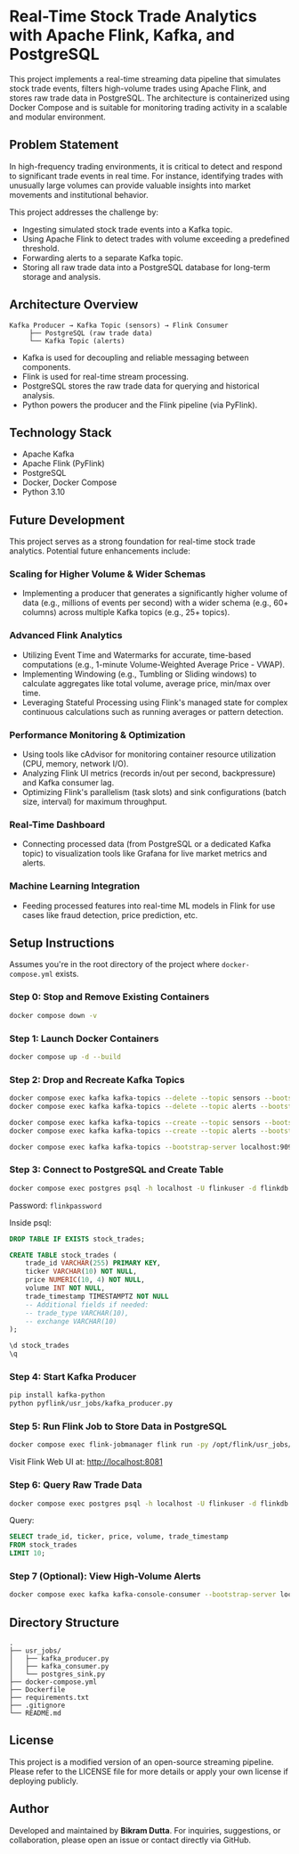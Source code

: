 # Real-Time Stock Trade Analytics with Apache Flink, Kafka, and PostgreSQL

This project implements a real-time streaming data pipeline that simulates stock trade events, filters high-volume trades using Apache Flink, and stores raw trade data in PostgreSQL. The architecture is containerized using Docker Compose and is suitable for monitoring trading activity in a scalable and modular environment.

## Problem Statement

In high-frequency trading environments, it is critical to detect and respond to significant trade events in real time. For instance, identifying trades with unusually large volumes can provide valuable insights into market movements and institutional behavior.

This project addresses the challenge by:

* Ingesting simulated stock trade events into a Kafka topic.
* Using Apache Flink to detect trades with volume exceeding a predefined threshold.
* Forwarding alerts to a separate Kafka topic.
* Storing all raw trade data into a PostgreSQL database for long-term storage and analysis.

## Architecture Overview

```
Kafka Producer → Kafka Topic (sensors) → Flink Consumer
     ├── PostgreSQL (raw trade data)
     └── Kafka Topic (alerts)
```

* Kafka is used for decoupling and reliable messaging between components.
* Flink is used for real-time stream processing.
* PostgreSQL stores the raw trade data for querying and historical analysis.
* Python powers the producer and the Flink pipeline (via PyFlink).

## Technology Stack

* Apache Kafka
* Apache Flink (PyFlink)
* PostgreSQL
* Docker, Docker Compose
* Python 3.10

## Future Development

This project serves as a strong foundation for real-time stock trade analytics. Potential future enhancements include:

### Scaling for Higher Volume & Wider Schemas

* Implementing a producer that generates a significantly higher volume of data (e.g., millions of events per second) with a wider schema (e.g., 60+ columns) across multiple Kafka topics (e.g., 25+ topics).

### Advanced Flink Analytics

* Utilizing Event Time and Watermarks for accurate, time-based computations (e.g., 1-minute Volume-Weighted Average Price - VWAP).
* Implementing Windowing (e.g., Tumbling or Sliding windows) to calculate aggregates like total volume, average price, min/max over time.
* Leveraging Stateful Processing using Flink's managed state for complex continuous calculations such as running averages or pattern detection.

### Performance Monitoring & Optimization

* Using tools like cAdvisor for monitoring container resource utilization (CPU, memory, network I/O).
* Analyzing Flink UI metrics (records in/out per second, backpressure) and Kafka consumer lag.
* Optimizing Flink's parallelism (task slots) and sink configurations (batch size, interval) for maximum throughput.

### Real-Time Dashboard

* Connecting processed data (from PostgreSQL or a dedicated Kafka topic) to visualization tools like Grafana for live market metrics and alerts.

### Machine Learning Integration

* Feeding processed features into real-time ML models in Flink for use cases like fraud detection, price prediction, etc.

## Setup Instructions

Assumes you're in the root directory of the project where `docker-compose.yml` exists.

### Step 0: Stop and Remove Existing Containers

```bash
docker compose down -v
```

### Step 1: Launch Docker Containers

```bash
docker compose up -d --build
```

### Step 2: Drop and Recreate Kafka Topics

```bash
docker compose exec kafka kafka-topics --delete --topic sensors --bootstrap-server localhost:9092
docker compose exec kafka kafka-topics --delete --topic alerts --bootstrap-server localhost:9092

docker compose exec kafka kafka-topics --create --topic sensors --bootstrap-server localhost:9092 --partitions 1 --replication-factor 1
docker compose exec kafka kafka-topics --create --topic alerts --bootstrap-server localhost:9092 --partitions 1 --replication-factor 1

docker compose exec kafka kafka-topics --bootstrap-server localhost:9092 --list
```

### Step 3: Connect to PostgreSQL and Create Table

```bash
docker compose exec postgres psql -h localhost -U flinkuser -d flinkdb
```

Password: `flinkpassword`

Inside psql:

```sql
DROP TABLE IF EXISTS stock_trades;

CREATE TABLE stock_trades (
    trade_id VARCHAR(255) PRIMARY KEY,
    ticker VARCHAR(10) NOT NULL,
    price NUMERIC(10, 4) NOT NULL,
    volume INT NOT NULL,
    trade_timestamp TIMESTAMPTZ NOT NULL
    -- Additional fields if needed:
    -- trade_type VARCHAR(10),
    -- exchange VARCHAR(10)
);

\d stock_trades
\q
```

### Step 4: Start Kafka Producer

```bash
pip install kafka-python
python pyflink/usr_jobs/kafka_producer.py
```

### Step 5: Run Flink Job to Store Data in PostgreSQL

```bash
docker compose exec flink-jobmanager flink run -py /opt/flink/usr_jobs/postgres_sink.py
```

Visit Flink Web UI at: [http://localhost:8081](http://localhost:8081)

### Step 6: Query Raw Trade Data

```bash
docker compose exec postgres psql -h localhost -U flinkuser -d flinkdb
```

Query:

```sql
SELECT trade_id, ticker, price, volume, trade_timestamp
FROM stock_trades
LIMIT 10;
```

### Step 7 (Optional): View High-Volume Alerts

```bash
docker compose exec kafka kafka-console-consumer --bootstrap-server localhost:9092 --topic alerts --from-beginning
```

## Directory Structure

```
.
├── usr_jobs/
│   ├── kafka_producer.py
│   ├── kafka_consumer.py
│   └── postgres_sink.py
├── docker-compose.yml
├── Dockerfile
├── requirements.txt
├── .gitignore
└── README.md
```

## License

This project is a modified version of an open-source streaming pipeline. Please refer to the LICENSE file for more details or apply your own license if deploying publicly.

## Author

Developed and maintained by **Bikram Dutta**. For inquiries, suggestions, or collaboration, please open an issue or contact directly via GitHub.

```

